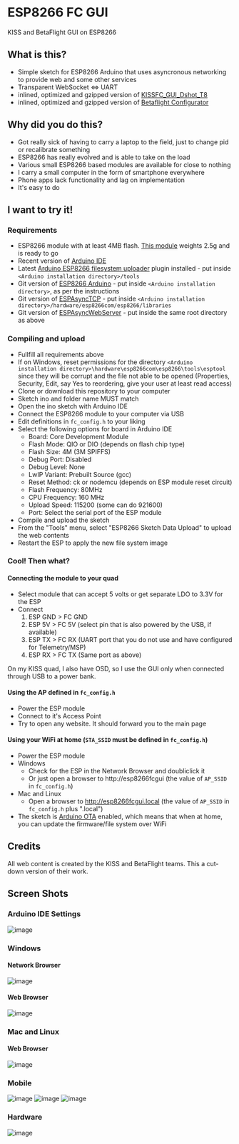 # ESP8266 FC GUI
KISS and BetaFlight GUI on ESP8266

## What is this?
- Simple sketch for ESP8266 Arduino that uses asyncronous networking to provide web and some other services
- Transparent WebSocket <=> UART
- inlined, optimized and gzipped version of [KISSFC_GUI_Dshot_T8](https://www.rcgroups.com/forums/showatt.php?attachmentid=9464379&d=1477306491)
- inlined, optimized and gzipped version of [Betaflight Configurator](https://github.com/betaflight/betaflight-configurator/tree/bcb361cac665b8ba9c4de2d93bdca2944e157dec)

## Why did you do this?
- Got really sick of having to carry a laptop to the field, just to change pid or recalibrate something
- ESP8266 has really evolved and is able to take on the load
- Various small ESP8266 based modules are available for close to nothing
- I carry a small computer in the form of smartphone everywhere
- Phone apps lack functionality and lag on implementation
- It's easy to do

## I want to try it!

### Requirements
- ESP8266 module with at least 4MB flash. [This module](https://www.wemos.cc/product/d1-mini-pro.html) weights 2.5g and is ready to go
- Recent version of [Arduino IDE](https://www.arduino.cc/en/Main/Software)
- Latest [Arduino ESP8266 filesystem uploader](https://github.com/esp8266/arduino-esp8266fs-plugin) plugin installed - put inside `<Arduino installation directory>/tools`
- Git version of [ESP8266 Arduino](https://github.com/esp8266/Arduino#using-git-version) - put inside `<Arduino installation directory>`, as per the instructions
- Git version of [ESPAsyncTCP](https://github.com/me-no-dev/ESPAsyncTCP) - put inside `<Arduino installation directory>/hardware/esp8266com/esp8266/libraries`
- Git version of [ESPAsyncWebServer](https://github.com/me-no-dev/ESPAsyncWebServer) - put inside the same root directory as above

### Compiling and upload
- Fullfill all requirements above
- If on Windows, reset permissions for the directory `<Arduino installation directory>\hardware\esp8266com\esp8266\tools\esptool` since they will be corrupt and the file not able to be opened (Properties, Security, Edit, say Yes to reordering, give your user at least read access)
- Clone or download this repository to your computer
- Sketch ino and folder name MUST match
- Open the ino sketch with Arduino IDE
- Connect the ESP8266 module to your computer via USB
- Edit definitions in ```fc_config.h``` to your liking
- Select the following options for board in Arduino IDE
    - Board: Core Development Module
    - Flash Mode: QIO or DIO (depends on flash chip type)
    - Flash Size: 4M (3M SPIFFS)
    - Debug Port: Disabled
    - Debug Level: None
    - LwIP Variant: Prebuilt Source (gcc)
    - Reset Method: ck or nodemcu (depends on ESP module reset circuit)
    - Flash Frequency: 80MHz
    - CPU Frequency: 160 MHz
    - Upload Speed: 115200 (some can do 921600)
    - Port: Select the serial port of the ESP module
- Compile and upload the sketch
- From the "Tools" menu, select "ESP8266 Sketch Data Upload" to upload the web contents
- Restart the ESP to apply the new file system image

### Cool! Then what?

#### Connecting the module to your quad
- Select module that can accept 5 volts or get separate LDO to 3.3V for the ESP
- Connect
    1. ESP GND > FC GND
    2. ESP 5V > FC 5V (select pin that is also powered by the USB, if available)
    3. ESP TX > FC RX (UART port that you do not use and have configured for Telemetry/MSP)
    4. ESP RX > FC TX (Same port as above)

On my KISS quad, I also have OSD, so I use the GUI only when connected through USB to a power bank.

#### Using the AP defined in ```fc_config.h```
- Power the ESP module
- Connect to it's Access Point
- Try to open any website. It should forward you to the main page

#### Using your WiFi at home (```STA_SSID``` must be defined in ```fc_config.h```)
- Power the ESP module
- Windows
    - Check for the ESP in the Network Browser and doubliclick it
    - Or just open a browser to http://esp8266fcgui (the value of ```AP_SSID``` in ```fc_config.h```)
- Mac and Linux
    - Open a browser to http://esp8266fcgui.local (the value of ```AP_SSID``` in ```fc_config.h``` plus ".local")
- The sketch is [Arduino OTA](https://github.com/esp8266/Arduino/blob/master/doc/ota_updates/readme.md#arduino-ide) enabled, which means that when at home, you can update the firmware/file system over WiFi

## Credits
All web content is created by the KISS and BetaFlight teams. This a cut-down version of their work.

## Screen Shots

### Arduino IDE Settings
![image](doc/ide_settings.png)

### Windows

#### Network Browser
![image](doc/win_network.png)

#### Web Browser
![image](doc/win_browser.png)

### Mac and Linux

#### Web Browser
![image](doc/mac_browser.png)

### Mobile
![image](doc/mobile_bf.PNG)
![image](doc/mobile_bf2.PNG)
![image](doc/mobile_bf3.PNG)

### Hardware
![image](doc/esp8266fcgui.jpg)

